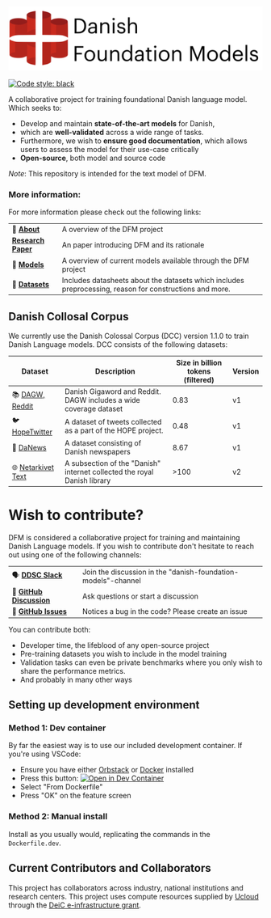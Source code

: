 

![](docs/_static/logo.png)

[![Code style: black](https://img.shields.io/badge/Code%20Style-Black-black)](https://black.readthedocs.io/en/stable/the_black_code_style/current_style.html)


A collaborative project for training foundational Danish language model. Which seeks to:

- Develop and maintain **state-of-the-art models** for Danish, 
- which are **well-validated** across a wide range of tasks.
- Furthermore, we wish to **ensure good documentation**, which allows users to assess the model for their use-case critically
- **Open-source**, both model and source code

*Note*: This repository is intended for the text model of DFM.


### More information:
For more information please check out the following links:

|                                                                                                         |                                                                                                         |
| ------------------------------------------------------------------------------------------------------- | ------------------------------------------------------------------------------------------------------- |
| 📑 [**About**](https://centre-for-humanities-computing.github.io/danish-foundation-models/)              | A overview of the DFM project                                                                           |
| [**Research Paper**](https://arxiv.org/abs/2311.07264)                                                  | An paper introducing DFM and its rationale                                                              |
| 🚀 [**Models**](https://centre-for-humanities-computing.github.io/danish-foundation-models/models_text/) | A overview of current models available through the DFM project                                          |
| 💽 [**Datasets**](https://centre-for-humanities-computing.github.io/danish-foundation-models/dcc/)       | Includes datasheets about the datasets which includes preprocessing, reason for constructions and more. |



## Danish Collosal Corpus

We currently use the Danish Colossal Corpus (DCC) version 1.1.0 to train Danish Language models. DCC consists of the following datasets: 

| Dataset                                                                                                                                       | Description                                                              | Size in billion tokens (filtered) | Version |
| --------------------------------------------------------------------------------------------------------------------------------------------- | ------------------------------------------------------------------------ | --------------------------------- | ------- |
| 📚 [DAGW, Reddit]([DDSC/dagw_reddit_filtered_v1.0.0](https://huggingface.co/datasets/DDSC/dagw_reddit_filtered_v1.0.0))                        | Danish Gigaword and Reddit. DAGW includes a wide coverage dataset        | 0.83                              | v1      |
| 🐦 [HopeTwitter](https://github.com/centre-for-humanities-computing/danish-foundation-models/blob/main/docs/datasheets/hopetwitter.md)         | A dataset of tweets collected as a part of the HOPE project.             | 0.48                              | v1      |
| 📰 [DaNews](https://github.com/centre-for-humanities-computing/danish-foundation-models/blob/main/docs/datasheets/danews.md)                   | A dataset consisting of Danish newspapers                                | 8.67                              | v1      |
| 🌐 [Netarkivet Text](https://github.com/centre-for-humanities-computing/danish-foundation-models/blob/main/docs/datasheets/Netarkivet_text.md) | A subsection of the "Danish" internet collected the royal Danish library | >100                              | v2      |


# Wish to contribute?
DFM is considered a collaborative project for training and maintaining Danish Language models. If you wish to contribute don't hesitate to reach out using one of the following channels:

|                                                                                                                      |                                                               |
| -------------------------------------------------------------------------------------------------------------------- | ------------------------------------------------------------- |
| 🗣 [**DDSC Slack**](https://join.slack.com/t/danskdatascie-o8m9638/shared_invite/zt-1jh2dwmj4-D_mjywfXERvVP75n9O0ykg) | Join the discussion in the "danish-foundation-models"-channel |
| 💬 [**GitHub Discussion**](https://github.com/centre-for-humanities-computing/danish-foundation-models/discussions)   | Ask questions or start a discussion                           |
| 🚨 [**GitHub Issues**](https://github.com/centre-for-humanities-computing/danish-foundation-models/issues)            | Notices a bug in the code? Please create an issue             |

You can contribute both:

-  Developer time, the lifeblood of any open-source project
-  Pre-training datasets you wish to include in the model training
-  Validation tasks can even be private benchmarks where you only wish to share the performance metrics.
- And probably in many other ways

## Setting up development environment
### Method 1: Dev container
By far the easiest way is to use our included development container. If you're using VSCode:

* Ensure you have either [Orbstack](https://orbstack.dev) or [Docker](https://docker.com) installed 
* Press this button: [![Open in Dev Container](https://img.shields.io/static/v1?label=Dev%20Containers&message=Open&color=blue&logo=visualstudiocode)](https://vscode.dev/redirect?url=vscode://ms-vscode-remote.remote-containers/cloneInVolume?url=https://github.com/centre-for-humanities-computing/danish-foundation-models/)
* Select "From Dockerfile"
* Press "OK" on the feature screen

### Method 2: Manual install
Install as you usually would, replicating the commands in the `Dockerfile.dev`.

## Current Contributors and Collaborators
This project has collaborators across industry, national institutions and research centers. This project uses compute resources supplied by [Ucloud](https://docs.cloud.sdu.dk/index.html) through the [DeiC e-infrastructure grant](https://www.deic.dk/en/supercomputing/Apply-for-HPC-resources).


